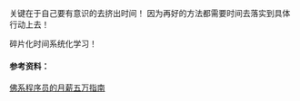 
关键在于自己要有意识的去挤出时间！
因为再好的方法都需要时间去落实到具体行动上去！

碎片化时间系统化学习！

#### 参考资料：
[佛系程序员的月薪五万指南](https://zhuanlan.zhihu.com/p/35557474)
